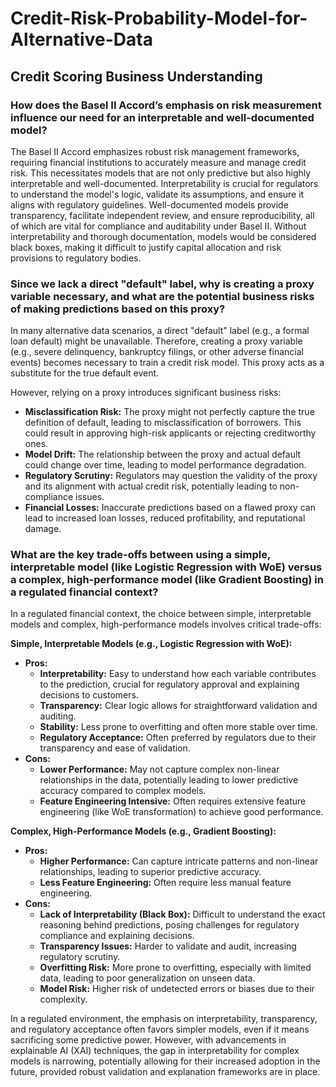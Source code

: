 # Credit-Risk-Probability-Model-for-Alternative-Data

## Credit Scoring Business Understanding

### How does the Basel II Accord’s emphasis on risk measurement influence our need for an interpretable and well-documented model?

The Basel II Accord emphasizes robust risk management frameworks, requiring financial institutions to accurately measure and manage credit risk. This necessitates models that are not only predictive but also highly interpretable and well-documented. Interpretability is crucial for regulators to understand the model's logic, validate its assumptions, and ensure it aligns with regulatory guidelines. Well-documented models provide transparency, facilitate independent review, and ensure reproducibility, all of which are vital for compliance and auditability under Basel II. Without interpretability and thorough documentation, models would be considered black boxes, making it difficult to justify capital allocation and risk provisions to regulatory bodies.

### Since we lack a direct "default" label, why is creating a proxy variable necessary, and what are the potential business risks of making predictions based on this proxy?

In many alternative data scenarios, a direct "default" label (e.g., a formal loan default) might be unavailable. Therefore, creating a proxy variable (e.g., severe delinquency, bankruptcy filings, or other adverse financial events) becomes necessary to train a credit risk model. This proxy acts as a substitute for the true default event.

However, relying on a proxy introduces significant business risks:

- **Misclassification Risk:** The proxy might not perfectly capture the true definition of default, leading to misclassification of borrowers. This could result in approving high-risk applicants or rejecting creditworthy ones.
- **Model Drift:** The relationship between the proxy and actual default could change over time, leading to model performance degradation.
- **Regulatory Scrutiny:** Regulators may question the validity of the proxy and its alignment with actual credit risk, potentially leading to non-compliance issues.
- **Financial Losses:** Inaccurate predictions based on a flawed proxy can lead to increased loan losses, reduced profitability, and reputational damage.

### What are the key trade-offs between using a simple, interpretable model (like Logistic Regression with WoE) versus a complex, high-performance model (like Gradient Boosting) in a regulated financial context?

In a regulated financial context, the choice between simple, interpretable models and complex, high-performance models involves critical trade-offs:

**Simple, Interpretable Models (e.g., Logistic Regression with WoE):**

- **Pros:**
  - **Interpretability:** Easy to understand how each variable contributes to the prediction, crucial for regulatory approval and explaining decisions to customers.
  - **Transparency:** Clear logic allows for straightforward validation and auditing.
  - **Stability:** Less prone to overfitting and often more stable over time.
  - **Regulatory Acceptance:** Often preferred by regulators due to their transparency and ease of validation.
- **Cons:**
  - **Lower Performance:** May not capture complex non-linear relationships in the data, potentially leading to lower predictive accuracy compared to complex models.
  - **Feature Engineering Intensive:** Often requires extensive feature engineering (like WoE transformation) to achieve good performance.

**Complex, High-Performance Models (e.g., Gradient Boosting):**

- **Pros:**
  - **Higher Performance:** Can capture intricate patterns and non-linear relationships, leading to superior predictive accuracy.
  - **Less Feature Engineering:** Often require less manual feature engineering.
- **Cons:**
  - **Lack of Interpretability (Black Box):** Difficult to understand the exact reasoning behind predictions, posing challenges for regulatory compliance and explaining decisions.
  - **Transparency Issues:** Harder to validate and audit, increasing regulatory scrutiny.
  - **Overfitting Risk:** More prone to overfitting, especially with limited data, leading to poor generalization on unseen data.
  - **Model Risk:** Higher risk of undetected errors or biases due to their complexity.

In a regulated environment, the emphasis on interpretability, transparency, and regulatory acceptance often favors simpler models, even if it means sacrificing some predictive power. However, with advancements in explainable AI (XAI) techniques, the gap in interpretability for complex models is narrowing, potentially allowing for their increased adoption in the future, provided robust validation and explanation frameworks are in place.
